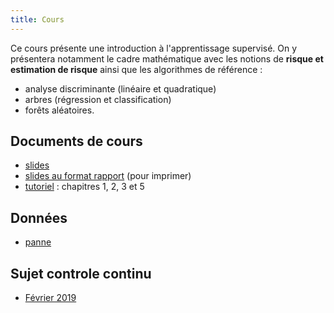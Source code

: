 ```yaml
---
title: Cours
---
```


Ce cours présente une introduction à l'apprentissage supervisé. On y présentera notamment le cadre mathématique avec les notions de **risque et estimation de risque** ainsi que les algorithmes de référence : 

- analyse discriminante (linéaire et quadratique)
- arbres (régression et classification)
- forêts aléatoires.

## Documents de cours

- [slides](classif_sup.pdf)
- [slides au format rapport](classif_sup_article2021.pdf) (pour imprimer)
- [tutoriel](https://lrouviere.github.io/TUTO_ML/) : chapitres 1, 2, 3 et 5





## Données

- [panne](panne.txt)


## Sujet controle continu

- [Février 2019](devoir_fevrier2019.pdf)

